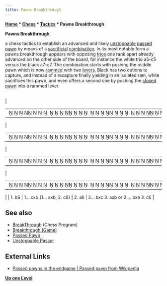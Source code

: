 ```yaml
---
title: Pawns Breakthrough
---
```

**[Home](Home "Home") \* [Chess](Chess "Chess") \* [Tactics](Tactics "Tactics") \* Pawns Breakthrough**


**Pawns Breakthrough**,  

a chess tactics to establish an advanced and likely [unstoppable](Unstoppable_Passer "Unstoppable Passer") [passed pawn](Passed_Pawn "Passed Pawn") by means of a [sacrificial](Sacrifice "Sacrifice") [combination](Combination "Combination"). In its most notable form a pawns breakthrough appears with opposing [trios](Duo_Trio_Quart_(Bitboards) "Duo Trio Quart (Bitboards)") one rank apart already advanced on the other side of the board, for instance the white trio a5-c5 versus the black a7-c7. The combination starts with pushing the middle pawn which is now [rammed](Pawn_Rams_(Bitboards) "Pawn Rams (Bitboards)") with two [levers](Pawn_Levers_(Bitboards) "Pawn Levers (Bitboards)"). Black has two options to capture, and instead of a recapture finally yielding in an isolated ram, white sacrifices this pawn, and even offers a second one by pushing the [closed pawn](Unfree_Pawns_(Bitboards) "Unfree Pawns (Bitboards)") into a rammed lever. 








|  |  |  |  |  |  |  |  |
| --- | --- | --- | --- | --- | --- | --- | --- |
| 

|  |
| --- |
|                                                                                                   ♟♟♟             ♙♙♙                                      |

 | 

|  |
| --- |
|                                                                                                   ♟♟♟      ♙      ♙ ♙                                      |

 | 

|  |
| --- |
|                                                                                                    ♟♟       ♟      ♙ ♙                                      |

 | 

|  |
| --- |
|                                                                                                    ♟♟      ♙♟        ♙                                      |

 |
|  1. b6
 |  1... cxb {1... axb, 2. c6}
 |  2. a6
 |  2... bxc 3. axb or 2 ... bxa 3. c6
 |


## See also


* [BreakThrough](BreakThrough "BreakThrough") (Chess Program)
* [Breakthrough (Game)](Breakthrough_(Game) "Breakthrough (Game)")
* [Passed Pawn](Passed_Pawn "Passed Pawn")
* [Unstoppable Passer](Unstoppable_Passer "Unstoppable Passer")


## External Links


* [Passed pawns in the endgame | Passed pawn from Wikipedia](https://en.wikipedia.org/wiki/Passed_pawn#Passed_pawns_in_the_endgame)


**[Up one Level](Tactics "Tactics")**







 

